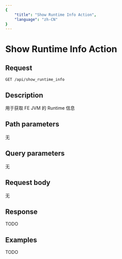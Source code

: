 ```yaml
---
{
    "title": "Show Runtime Info Action",
    "language": "zh-CN"
}
---
```


<!-- 
Licensed to the Apache Software Foundation (ASF) under one
or more contributor license agreements.  See the NOTICE file
distributed with this work for additional information
regarding copyright ownership.  The ASF licenses this file
to you under the Apache License, Version 2.0 (the
"License"); you may not use this file except in compliance
with the License.  You may obtain a copy of the License at

  http://www.apache.org/licenses/LICENSE-2.0

Unless required by applicable law or agreed to in writing,
software distributed under the License is distributed on an
"AS IS" BASIS, WITHOUT WARRANTIES OR CONDITIONS OF ANY
KIND, either express or implied.  See the License for the
specific language governing permissions and limitations
under the License.
-->

# Show Runtime Info Action

## Request

`GET /api/show_runtime_info`

## Description

用于获取 FE JVM 的 Runtime 信息
    
## Path parameters

无

## Query parameters

无

## Request body

无

## Response

TODO
    
## Examples

TODO
